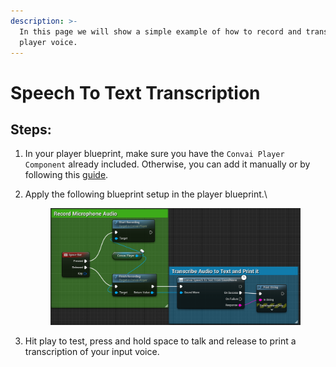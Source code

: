 ```yaml
---
description: >-
  In this page we will show a simple example of how to record and transcribe
  player voice.
---
```


# Speech To Text Transcription

## Steps:

1. In your player blueprint, make sure you have the `Convai Player Component` already included. Otherwise, you can add it manually or by following this [guide](creating-metahuman-characters/change-the-parent-class-for-player..md).
2.  Apply the following blueprint setup in the player blueprint.\


    <figure><img src="../../../.gitbook/assets/image (270).png" alt=""><figcaption></figcaption></figure>
3. Hit play to test, press and hold space to talk and release to print a transcription of your input voice.
